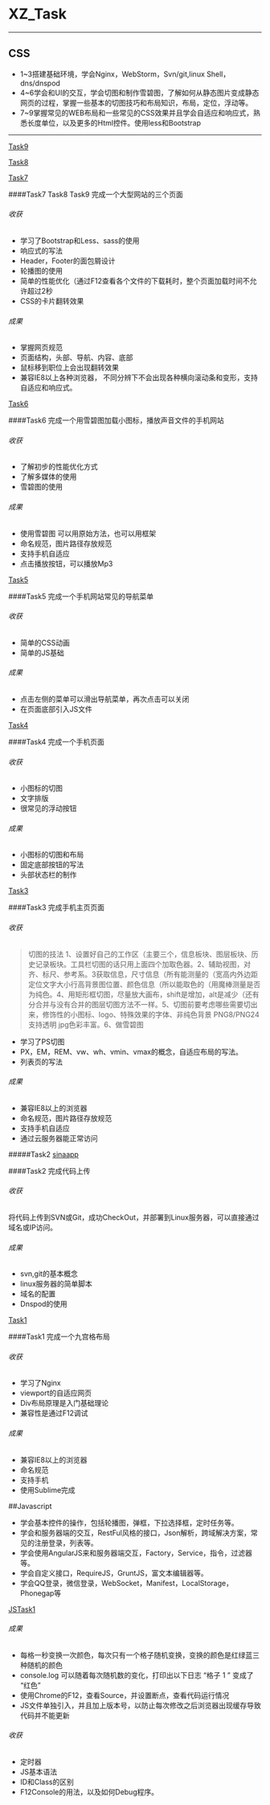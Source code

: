 # XZ_Task
***
## CSS

- 1~3搭建基础环境，学会Nginx，WebStorm，Svn/git,linux Shell，dns/dnspod	
- 4~6学会和UI的交互，学会切图和制作雪碧图，了解如何从静态图片变成静态网页的过程，掌握一些基本的切图技巧和布局知识，布局，定位，浮动等。	
- 7~9掌握常见的WEB布局和一些常见的CSS效果并且学会自适应和响应式，熟悉长度单位，以及更多的Html控件。使用less和Bootstrap
 
***

[Task9](http://jamieyao.github.io/XZ_Task/task9.html)

[Task8](http://jamieyao.github.io/XZ_Task/task8.html)

[Task7](http://jamieyao.github.io/XZ_Task/task7.html)

####Task7 Task8 Task9 完成一个大型网站的三个页面
###### 收获
- 学习了Bootstrap和Less、sass的使用
- 响应式的写法
- Header，Footer的面包屑设计
- 轮播图的使用 
- 简单的性能优化（通过F12查看各个文件的下载耗时，整个页面加载时间不允许超过2秒
- CSS的卡片翻转效果

###### 成果
- 掌握网页规范
- 页面结构，头部、导航、内容、底部
- 鼠标移到职位上会出现翻转效果
- 兼容IE8以上各种浏览器， 不同分辨下不会出现各种横向滚动条和变形，支持自适应和响应式。

[Task6](http://jamieyao.github.io/XZ_Task/task6.html)

####Task6 完成一个用雪碧图加载小图标，播放声音文件的手机网站
###### 收获
- 了解初步的性能优化方式
- 了解多媒体的使用
- 雪碧图的使用   

###### 成果
- 使用雪碧图 可以用原始方法，也可以用框架
- 命名规范，图片路径存放规范
- 支持手机自适应
- 点击播放按钮，可以播放Mp3

[Task5](http://jamieyao.github.io/XZ_Task/task5.html)

####Task5 完成一个手机网站常见的导航菜单
###### 收获
- 简单的CSS动画
- 简单的JS基础

###### 成果
- 点击左侧的菜单可以滑出导航菜单，再次点击可以关闭
- 在页面底部引入JS文件

[Task4](http://jamieyao.github.io/XZ_Task/task4.html)

####Task4 完成一个手机页面
###### 收获
- 小图标的切图
- 文字排版
- 很常见的浮动按钮

###### 成果
- 小图标的切图和布局
- 固定底部按钮的写法
- 头部状态栏的制作     

[Task3](http://jamieyao.github.io/XZ_Task/task3.html)

####Task3 完成手机主页页面
###### 收获
> 切图的技法
1、设置好自己的工作区（主要三个，信息板块、图层板块、历史记录板块。工具栏切图的话只用上面四个加取色器。2、辅助视图，对齐、标尺、参考系。3获取信息，尺寸信息（所有能测量的（宽高内外边距定位文字大小行高背景图位置、颜色信息（所以能取色的（用魔棒测量是否为纯色。4、用矩形框切图，尽量放大画布，shift是增加，alt是减少（还有分合并与没有合并的图层切图方法不一样。5、切图前要考虑哪些需要切出来，修饰性的小图标、logo、特殊效果的字体、非纯色背景 PNG8/PNG24支持透明 jpg色彩丰富。6、做雪碧图

- 学习了PS切图
- PX，EM，REM、vw、wh、vmin、vmax的概念，自适应布局的写法。
- 列表页的写法 

###### 成果
- 兼容IE8以上的浏览器
- 命名规范，图片路径存放规范
- 支持手机自适应
- 通过云服务器能正常访问

#####Task2
[sinaapp](http://yao66.sinaapp.com)

####Task2 完成代码上传
###### 收获
将代码上传到SVN或Git，成功CheckOut，并部署到Linux服务器，可以直接通过域名或IP访问。

###### 成果
 - svn,git的基本概念                        
 - linux服务器的简单脚本            
 - 域名的配置     
 - Dnspod的使用  

[Task1](http://jamieyao.github.io/XZ_Task/task1.html)

####Task1 完成一个九宫格布局
###### 收获
- 学习了Nginx
- viewport的自适应网页
- Div布局原理是入门基础理论
- 兼容性是通过F12调试

###### 成果
- 兼容IE8以上的浏览器
- 命名规范
- 支持手机
- 使用Sublime完成

##Javascript
- 学会基本控件的操作，包括轮播图，弹框，下拉选择框，定时任务等。
- 学会和服务器端的交互，RestFul风格的接口，Json解析，跨域解决方案，常见的注册登录，列表等。
- 学会使用AngularJS来和服务器端交互，Factory，Service，指令，过滤器等。
- 学会自定义接口，RequireJS，GruntJS，富文本编辑器等。
- 学会QQ登录，微信登录，WebSocket，Manifest，LocalStorage，Phonegap等

[JSTask1](http://jamieyao.github.io/XZ_Task/JStask1.html)

###### 成果
- 每格一秒变换一次颜色，每次只有一个格子随机变换，变换的颜色是红绿蓝三种随机的颜色
- console.log 可以随着每次随机数的变化，打印出以下日志 “格子 1 ” 变成了 “红色”
- 使用Chrome的F12，查看Source，并设置断点，查看代码运行情况
- JS文件单独引入，并且加上版本号，以防止每次修改之后浏览器出现缓存导致代码并不能更新

###### 收获
- 定时器
- JS基本语法
- ID和Class的区别
- F12Console的用法，以及如何Debug程序。
